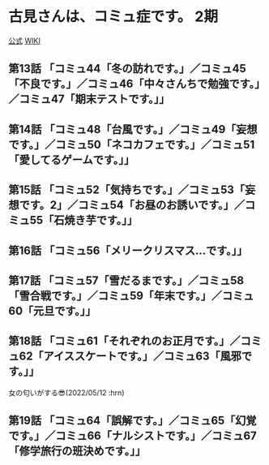 # 古見さんは、コミュ症です。 2期

[公式](https://komisan-official.com/) 
[WIKI](https://ja.wikipedia.org/wiki/%E5%8F%A4%E8%A6%8B%E3%81%95%E3%82%93%E3%81%AF%E3%80%81%E3%82%B3%E3%83%9F%E3%83%A5%E7%97%87%E3%81%A7%E3%81%99%E3%80%82) 

## 第13話 「コミュ44「冬の訪れです。」／コミュ45「不良です。」／コミュ46「中々さんちで勉強です。」／コミュ47「期末テストです。」」

## 第14話 「コミュ48「台風です。」／コミュ49「妄想です。」／コミュ50「ネコカフェです。」／コミュ51「愛してるゲームです。」」

## 第15話 「コミュ52「気持ちです。」／コミュ53「妄想です。2」／コミュ54「お昼のお誘いです。」／コミュ55「石焼き芋です。」」

## 第16話 「コミュ56「メリークリスマス…です。」」

## 第17話 「コミュ57「雪だるまです。」／コミュ58「雪合戦です。」／コミュ59「年末です。」／コミュ60「元旦です。」」

## 第18話 「コミュ61「それぞれのお正月です。」／コミュ62「アイススケートです。」／コミュ63「風邪です。」」

女の匂いがする:sunglasses:(2022/05/12   :hrn)

## 第19話 「コミュ64「誤解です。」／コミュ65「幻覚です。」／コミュ66「ナルシストです。」／コミュ67「修学旅行の班決めです。」」
